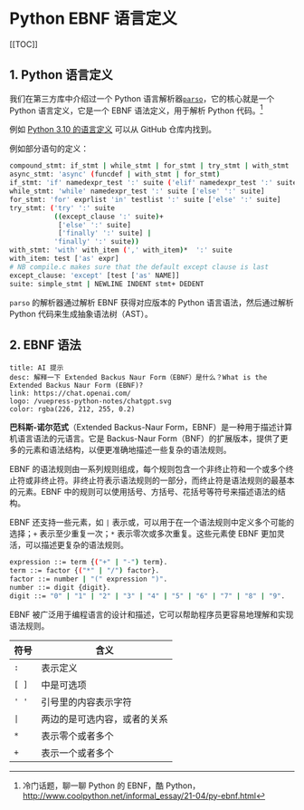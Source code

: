 # Python EBNF 语言定义

[[TOC]]

## 1. Python 语言定义

我们在第三方库中介绍过一个 Python 语言解析器[`parso`](../../pypi-package/compiler/parso.md)，它的核心就是一个 Python 语言定义，它是一个 EBNF 语法定义，用于解析 Python 代码。[^1]

[^1]: 冷门话题，聊一聊 Python 的 EBNF，酷 Python，<http://www.coolpython.net/informal_essay/21-04/py-ebnf.html>

例如 [Python 3.10 的语言定义](https://github.com/davidhalter/parso/blob/master/parso/python/grammar310.txt) 可以从 GitHub 仓库内找到。

例如部分语句的定义：

```bash
compound_stmt: if_stmt | while_stmt | for_stmt | try_stmt | with_stmt | funcdef | classdef | decorated | async_stmt
async_stmt: 'async' (funcdef | with_stmt | for_stmt)
if_stmt: 'if' namedexpr_test ':' suite ('elif' namedexpr_test ':' suite)* ['else' ':' suite]
while_stmt: 'while' namedexpr_test ':' suite ['else' ':' suite]
for_stmt: 'for' exprlist 'in' testlist ':' suite ['else' ':' suite]
try_stmt: ('try' ':' suite
           ((except_clause ':' suite)+
            ['else' ':' suite]
            ['finally' ':' suite] |
           'finally' ':' suite))
with_stmt: 'with' with_item (',' with_item)*  ':' suite
with_item: test ['as' expr]
# NB compile.c makes sure that the default except clause is last
except_clause: 'except' [test ['as' NAME]]
suite: simple_stmt | NEWLINE INDENT stmt+ DEDENT
```

`parso` 的解析器通过解析 EBNF 获得对应版本的 Python 语言语法，然后通过解析 Python 代码来生成抽象语法树（AST）。

## 2. EBNF 语法

```card
title: AI 提示
desc: 解释一下 Extended Backus Naur Form（EBNF）是什么？What is the Extended Backus Naur Form (EBNF)?
link: https://chat.openai.com/
logo: /vuepress-python-notes/chatgpt.svg
color: rgba(226, 212, 255, 0.2)
```

**巴科斯-诺尔范式**（Extended Backus-Naur Form，EBNF）是一种用于描述计算机语言语法的元语言。它是 Backus-Naur Form（BNF）的扩展版本，提供了更多的元素和语法结构，以便更准确地描述一些复杂的语法规则。

EBNF 的语法规则由一系列规则组成，每个规则包含一个非终止符和一个或多个终止符或非终止符。非终止符表示语法规则的一部分，而终止符是语法规则的最基本的元素。EBNF 中的规则可以使用括号、方括号、花括号等符号来描述语法的结构。

EBNF 还支持一些元素，如 `|` 表示或，可以用于在一个语法规则中定义多个可能的选择；`+` 表示至少重复一次；`*` 表示零次或多次重复。这些元素使 EBNF 更加灵活，可以描述更复杂的语法规则。

```bash
expression ::= term {("+" | "-") term}.
term ::= factor {("*" | "/") factor}.
factor ::= number | "(" expression ")".
number ::= digit {digit}.
digit ::= "0" | "1" | "2" | "3" | "4" | "5" | "6" | "7" | "8" | "9".
```

EBNF 被广泛用于编程语言的设计和描述，它可以帮助程序员更容易地理解和实现语法规则。

| 符号  | 含义                         |
| ----- | ---------------------------- |
| `:`   | 表示定义                     |
| `[ ]` | 中是可选项                   |
| `' '` | 引号里的内容表示字符         |
| `\|`  | 两边的是可选内容，或者的关系 |
| `*`   | 表示零个或者多个             |
| `+`   | 表示一个或者多个             |
